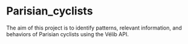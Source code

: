 # Parisian_cyclists
The aim of this project is to identify patterns, relevant information, and behaviors of Parisian cyclists using the Vélib API.
